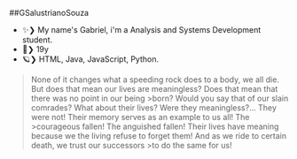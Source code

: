 ##GSalustrianoSouza

- ✨❯ My name's Gabriel, i'm a Analysis and Systems Development student.
- 🍃❯ 19y
- 🪐❯ HTML, Java, JavaScript, Python.

> None of it changes what a speeding rock does to a body, we all die. But does that mean our lives are meaningless? Does that mean that there was no point in our being >born? Would you say that of our slain comrades? What about their lives? Were they meaningless?... They were not! Their memory serves as an example to us all! The >courageous fallen! The anguished fallen! Their lives have meaning because we the living refuse to forget them! And as we ride to certain death, we trust our successors >to do the same for us! 

